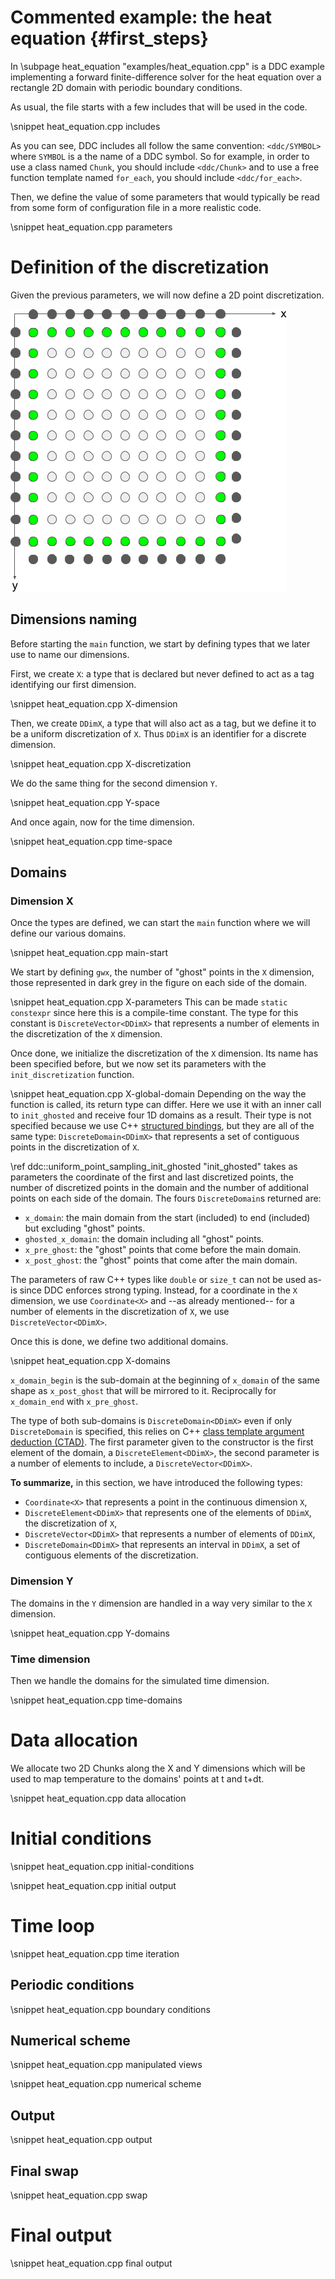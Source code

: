 # Commented example: the heat equation {#first_steps}

In \subpage heat_equation "examples/heat_equation.cpp" is a DDC example implementing a forward
finite-difference solver for the heat equation over a rectangle 2D domain with periodic boundary
conditions.

As usual, the file starts with a few includes that will be used in the code.

\snippet heat_equation.cpp includes

As you can see, DDC includes all follow the same convention: `<ddc/SYMBOL>` where `SYMBOL` is a
the name of a DDC symbol.
So for example, in order to use a class named `Chunk`, you should include `<ddc/Chunk>` and to use a
free function template named `for_each`, you should include `<ddc/for_each>`.

Then, we define the value of some parameters that would typically be read from some form of
configuration file in a more realistic code.

\snippet heat_equation.cpp parameters


# Definition of the discretization

Given the previous parameters, we will now define a 2D point discretization.

![domains_image](./images/domains.png "Domains")


## Dimensions naming

Before starting the `main` function, we start by defining types that we later use to name our
dimensions.

First, we create `X`: a type that is declared but never defined to act as a tag identifying our
first dimension.

\snippet heat_equation.cpp X-dimension

Then, we create `DDimX`, a type that will also act as a tag, but we define it to be a uniform
discretization of `X`.
Thus `DDimX` is an identifier for a discrete dimension.

\snippet heat_equation.cpp X-discretization

We do the same thing for the second dimension `Y`.

\snippet heat_equation.cpp Y-space

And once again, now for the time dimension.

\snippet heat_equation.cpp time-space


## Domains

### Dimension X

Once the types are defined, we can start the `main` function where we will define our various
domains.

\snippet heat_equation.cpp main-start

We start by defining `gwx`, the number of "ghost" points in the `X` dimension, those represented in
dark grey in the figure on each side of the domain.

\snippet heat_equation.cpp X-parameters
This can be made `static constexpr` since here this is a compile-time constant.
The type for this constant is `DiscreteVector<DDimX>` that represents a number of elements in the
discretization of the `X` dimension.

Once done, we initialize the discretization of the `X` dimension.
Its name has been specified before, but we now set its parameters with the `init_discretization`
function.

\snippet heat_equation.cpp X-global-domain
Depending on the way the function is called, its return type can differ.
Here we use it with an inner call to `init_ghosted` and receive four 1D domains as a result.
Their type is not specified because we use C++
[structured bindings](https://en.cppreference.com/w/cpp/language/structured_binding), but they are
all of the same type: `DiscreteDomain<DDimX>` that represents a set of contiguous points in the
discretization of `X`.

\ref ddc::uniform_point_sampling_init_ghosted "init_ghosted" takes as parameters the coordinate of the first and last discretized points, the
number of discretized points in the domain and the number of additional points on each side of the
domain.
The fours `DiscreteDomain`s returned are:
* `x_domain`: the main domain from the start (included) to end (included) but excluding "ghost"
  points.
* `ghosted_x_domain`: the domain including all "ghost" points.
* `x_pre_ghost`: the "ghost" points that come before the main domain.
* `x_post_ghost`: the "ghost" points that come after the main domain.

The parameters of raw C++ types like `double` or `size_t` can not be used as-is since DDC enforces
strong typing.
Instead, for a coordinate in the `X` dimension, we use `Coordinate<X>` and --as already mentioned--
for a number of elements in the discretization of `X`, we use `DiscreteVector<DDimX>`.

Once this is done, we define two additional domains.

\snippet heat_equation.cpp X-domains

`x_domain_begin` is the sub-domain at the beginning of `x_domain` of the same shape as
`x_post_ghost` that will be mirrored to it.
Reciprocally for `x_domain_end` with `x_pre_ghost`.

The type of both sub-domains is `DiscreteDomain<DDimX>` even if only `DiscreteDomain` is specified,
this relies on C++
[class template argument deduction (CTAD)](https://en.cppreference.com/w/cpp/language/class_template_argument_deduction).
The first parameter given to the constructor is the first element of the domain, a
`DiscreteElement<DDimX>`, the second parameter is a number of elements to include, a
`DiscreteVector<DDimX>`.

**To summarize,** in this section, we have introduced the following types:
* `Coordinate<X>` that represents a point in the continuous dimension `X`,
* `DiscreteElement<DDimX>` that represents one of the elements of `DDimX`, the discretization of
  `X`,
* `DiscreteVector<DDimX>` that represents a number of elements of `DDimX`,
* `DiscreteDomain<DDimX>` that represents an interval in `DDimX`, a set of contiguous elements of
  the  discretization.


### Dimension Y

The domains in the `Y` dimension are handled in a way very similar to the `X` dimension.

\snippet heat_equation.cpp Y-domains


### Time dimension

Then we handle the domains for the simulated time dimension.

\snippet heat_equation.cpp time-domains


# Data allocation

We allocate two 2D Chunks along the X and Y dimensions which will be used to map temperature to the domains' points at t and t+dt.

\snippet heat_equation.cpp data allocation


# Initial conditions

\snippet heat_equation.cpp initial-conditions

\snippet heat_equation.cpp initial output


# Time loop

\snippet heat_equation.cpp time iteration


## Periodic conditions

\snippet heat_equation.cpp boundary conditions


## Numerical scheme

\snippet heat_equation.cpp manipulated views

\snippet heat_equation.cpp numerical scheme


## Output

\snippet heat_equation.cpp output


## Final swap

\snippet heat_equation.cpp swap


# Final output

\snippet heat_equation.cpp final output
